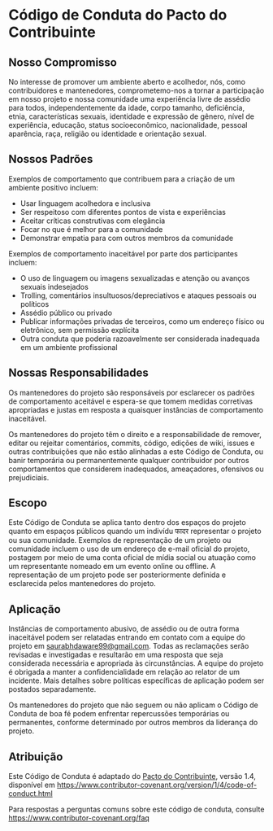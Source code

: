 # Código de Conduta do Pacto do Contribuinte

## Nosso Compromisso

No interesse de promover um ambiente aberto e acolhedor, nós, como
contribuidores e mantenedores, comprometemo-nos a tornar a participação em nosso projeto e
nossa comunidade uma experiência livre de assédio para todos, independentemente da idade, corpo
tamanho, deficiência, etnia, características sexuais, identidade e expressão de gênero,
nível de experiência, educação, status socioeconômico, nacionalidade, pessoal
aparência, raça, religião ou identidade e orientação sexual.

## Nossos Padrões

Exemplos de comportamento que contribuem para a criação de um ambiente positivo
incluem:

- Usar linguagem acolhedora e inclusiva
- Ser respeitoso com diferentes pontos de vista e experiências
- Aceitar críticas construtivas com elegância
- Focar no que é melhor para a comunidade
- Demonstrar empatia para com outros membros da comunidade

Exemplos de comportamento inaceitável por parte dos participantes incluem:

- O uso de linguagem ou imagens sexualizadas e atenção ou
  avanços sexuais indesejados
- Trolling, comentários insultuosos/depreciativos e ataques pessoais ou políticos
- Assédio público ou privado
- Publicar informações privadas de terceiros, como um endereço físico ou eletrônico,
  sem permissão explícita
- Outra conduta que poderia razoavelmente ser considerada inadequada em um
  ambiente profissional

## Nossas Responsabilidades

Os mantenedores do projeto são responsáveis por esclarecer os padrões de comportamento
aceitável e espera-se que tomem medidas corretivas apropriadas e justas em
resposta a quaisquer instâncias de comportamento inaceitável.

Os mantenedores do projeto têm o direito e a responsabilidade de remover, editar ou
rejeitar comentários, commits, código, edições de wiki, issues e outras contribuições
que não estão alinhadas a este Código de Conduta, ou banir temporária ou
permanentemente qualquer contribuidor por outros comportamentos que considerem inadequados,
ameaçadores, ofensivos ou prejudiciais.

## Escopo

Este Código de Conduta se aplica tanto dentro dos espaços do projeto quanto em espaços públicos
quando um indivídu फादर representar o projeto ou sua comunidade. Exemplos de
representação de um projeto ou comunidade incluem o uso de um endereço de e-mail oficial do projeto,
postagem por meio de uma conta oficial de mídia social ou atuação como um representante nomeado
em um evento online ou offline. A representação de um projeto pode ser posteriormente
definida e esclarecida pelos mantenedores do projeto.

## Aplicação

Instâncias de comportamento abusivo, de assédio ou de outra forma inaceitável podem ser
relatadas entrando em contato com a equipe do projeto em saurabhdaware99@gmail.com. <!-- TODO: Atualizar este endereço de e-mail para o contato do mantenedor atual do fork. --> Todas as
reclamações serão revisadas e investigadas e resultarão em uma resposta que
seja considerada necessária e apropriada às circunstâncias. A equipe do projeto é
obrigada a manter a confidencialidade em relação ao relator de um incidente.
Mais detalhes sobre políticas específicas de aplicação podem ser postados separadamente.

Os mantenedores do projeto que não seguem ou não aplicam o Código de Conduta de boa
fé podem enfrentar repercussões temporárias ou permanentes, conforme determinado por outros
membros da liderança do projeto.

## Atribuição

Este Código de Conduta é adaptado do [Pacto do Contribuinte][homepage], versão 1.4,
disponível em https://www.contributor-covenant.org/version/1/4/code-of-conduct.html

[homepage]: https://www.contributor-covenant.org

Para respostas a perguntas comuns sobre este código de conduta, consulte
https://www.contributor-covenant.org/faq
